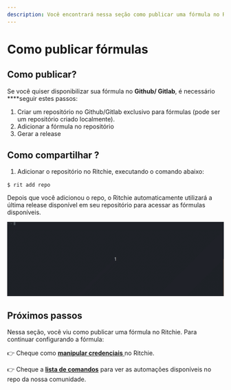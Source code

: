 ```yaml
---
description: Você encontrará nessa seção como publicar uma fórmula no Ritchie.
---
```


# Como publicar fórmulas

## Como publicar?

Se você quiser disponibilizar sua fórmula no **Github/ Gitlab**, é necessário ****seguir estes passos:

1. Criar um repositório no Github/Gitlab exclusivo para fórmulas \(pode ser um repositório criado localmente\).
2. Adicionar a fórmula no repositório
3. Gerar a release

## Como compartilhar ?

1. Adicionar o repositório no Ritchie, executando o comando abaixo: 

```text
$ rit add repo
```

Depois que você adicionou o repo, o Ritchie automaticamente utilizará a última release disponível em seu repositório para acessar as fórmulas disponíveis. 

![](../.gitbook/assets/rit-add-repo-3.gif)

## Próximos passos 

Nessa seção, você viu como publicar uma fórmula no Ritchie. Para continuar configurando a fórmula: 

👉 Cheque como [**manipular credenciais** ](lista-de-comandos.md)no Ritchie.

👉 Cheque a [**lista de comandos**](https://app.gitbook.com/@zup-products/s/ritchie/~/drafts/-MDPWwvUtJ2ZZfV8Mw44/v/v2.0-pt/developer/lista-de-comandos) para ver as automações disponíveis no repo da nossa comunidade. 

